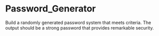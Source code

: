 # Password_Generator
Build a randomly generated password system that meets criteria. The output should be a strong password that provides remarkable security.
